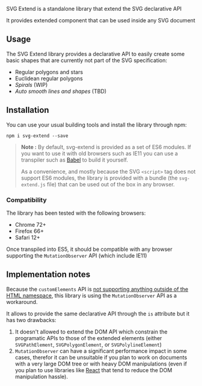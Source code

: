SVG Extend is a standalone library that extend the SVG declarative API

It provides extended component that can be used inside any SVG document


## Usage

The SVG Extend library provides a declarative API to easily create some basic
shapes that are currently not part of the SVG specification:

* Regular polygons and stars
* Euclidean regular polygons
* _Spirals_ (WIP)
* _Auto smooth lines and shapes_ (TBD)


## Installation

You can use your usual building tools and install the library through npm:

`npm i svg-extend --save`

> **Note :** By default, svg-extend is provided as a set of ES6 modules. If you
> want to use it with old browsers such as IE11 you can use a transpiler
> such as [Babel](https://babeljs.io/) to build it yourself.
>
> As a convenience, and mostly because the SVG `<script>` tag does not support
> ES6 modules, the library is provided with a bundle (the `svg-extend.js` file)
> that can be used out of the box in any browser.

### Compatibility

The library has been tested with the following browsers:
  * Chrome 72+
  * Firefox 66+
  * Safari 12+

Once transpiled into ES5, it should be compatible with any browser supporting
the `MutationObserver` API (which include IE11)


## Implementation notes

Because the `customElements` API is [not supporting anything outside of the
HTML namespace](https://github.com/w3c/webcomponents/issues/634), this library
is using the `MutationObserver` API as a workaround.

It allows to provide the same declarative API through the `is` attribute but it
has two drawbacks:

  1. It doesn't allowed to extend the DOM API which constrain the programatic
     APIs to those of the extended elements (either `SVGPathElement`,
     `SVGPolygonElement`, or `SVGPolylineElement`)
  2. `MutationObserver` can have a significant performance impact in some
      cases, therefor it can be unsuitable if you plan to work on documents
      with a very large DOM tree or with heavy DOM manipulations (even if you
      plan to use libraries like [React](https://reactjs.org/) that tend to
      reduce the DOM manipulation hassle).
